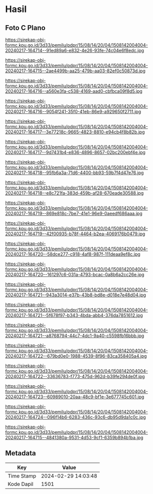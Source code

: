 # Hasil

## Foto C Plano

https://sirekap-obj-formc.kpu.go.id/3d33/pemilu/pdpr/15/08/14/20/04/1508142004004-20240217-164714--91ed89a6-e832-4e26-93fe-74c04e6f8edc.jpg

https://sirekap-obj-formc.kpu.go.id/3d33/pemilu/pdpr/15/08/14/20/04/1508142004004-20240217-164715--2ae4499b-aa25-479b-aa03-82ef0c50873d.jpg

https://sirekap-obj-formc.kpu.go.id/3d33/pemilu/pdpr/15/08/14/20/04/1508142004004-20240217-164716--a560e3fa-c538-4169-aad0-cbfbca09f8d5.jpg

https://sirekap-obj-formc.kpu.go.id/3d33/pemilu/pdpr/15/08/14/20/04/1508142004004-20240217-164716--9054f241-35f0-41eb-86e9-a929650f2711.jpg

https://sirekap-obj-formc.kpu.go.id/3d33/pemilu/pdpr/15/08/14/20/04/1508142004004-20240217-164717--3e77218c-9665-4823-8810-e94cb4f8b82b.jpg

https://sirekap-obj-formc.kpu.go.id/3d33/pemilu/pdpr/15/08/14/20/04/1508142004004-20240217-164717--9d7431b4-e836-4896-8657-02bc200ebf4e.jpg

https://sirekap-obj-formc.kpu.go.id/3d33/pemilu/pdpr/15/08/14/20/04/1508142004004-20240217-164718--95fb6a3a-71d6-4400-bb93-59b7f4d47e76.jpg

https://sirekap-obj-formc.kpu.go.id/3d33/pemilu/pdpr/15/08/14/20/04/1508142004004-20240217-164718--e8c721fa-383d-459b-af28-670eade30588.jpg

https://sirekap-obj-formc.kpu.go.id/3d33/pemilu/pdpr/15/08/14/20/04/1508142004004-20240217-164719--869e818c-7be7-41e1-96e9-0aeedf686aaa.jpg

https://sirekap-obj-formc.kpu.go.id/3d33/pemilu/pdpr/15/08/14/20/04/1508142004004-20240217-164719--42f00935-b78f-4464-b2ea-4069176b0479.jpg

https://sirekap-obj-formc.kpu.go.id/3d33/pemilu/pdpr/15/08/14/20/04/1508142004004-20240217-164720--58dce277-c918-4af8-987f-111deaa9ef8c.jpg

https://sirekap-obj-formc.kpu.go.id/3d33/pemilu/pdpr/15/08/14/20/04/1508142004004-20240217-164720--161297c6-031a-4793-bcac-0a8b6a2cc26e.jpg

https://sirekap-obj-formc.kpu.go.id/3d33/pemilu/pdpr/15/08/14/20/04/1508142004004-20240217-164721--943a3014-e37b-43b8-bd8e-d018e7e48d04.jpg

https://sirekap-obj-formc.kpu.go.id/3d33/pemilu/pdpr/15/08/14/20/04/1508142004004-20240217-164721--5f678f97-b343-4bda-abb4-376da7851612.jpg

https://sirekap-obj-formc.kpu.go.id/3d33/pemilu/pdpr/15/08/14/20/04/1508142004004-20240217-164721--a8768794-44c7-4dc1-9a40-c5598fb16bbb.jpg

https://sirekap-obj-formc.kpu.go.id/3d33/pemilu/pdpr/15/08/14/20/04/1508142004004-20240217-164722--679bd0e0-1988-4539-8f96-83ca358405a4.jpg

https://sirekap-obj-formc.kpu.go.id/3d33/pemilu/pdpr/15/08/14/20/04/1508142004004-20240217-164722--33636783-f773-475d-962d-b39fe294de0f.jpg

https://sirekap-obj-formc.kpu.go.id/3d33/pemilu/pdpr/15/08/14/20/04/1508142004004-20240217-164723--60989010-20aa-48c9-bf1e-3e677745c601.jpg

https://sirekap-obj-formc.kpu.go.id/3d33/pemilu/pdpr/15/08/14/20/04/1508142004004-20240217-164724--096f14b6-6283-436c-93c6-db95d9da1c0c.jpg

https://sirekap-obj-formc.kpu.go.id/3d33/pemilu/pdpr/15/08/14/20/04/1508142004004-20240217-164715--4841380a-9531-4d53-9cf1-6359b894b1ba.jpg


## Metadata

| Key        | Value               |
| ---------- | ------------------- |
| Time Stamp | 2024-02-29 14:03:48 |
| Kode Dapil | 1501                |



